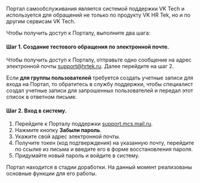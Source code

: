 <info>

Портал самообслуживания является системой поддержки VK Tech и используется для обращений не только по продукту VK HR Tek, но и по другим сервисам VK Tech.

</info>

Чтобы получить доступ к Порталу, выполните два шага:

#### **Шаг 1. Создание тестового обращения по электронной почте.**  

Чтобы получить доступ к Порталу, отправьте одно сообщение на адрес электронной почты support@hrtek.ru. Далее перейдите на шаг 2. 

Если **для группы пользователей** требуется создать учетные записи для входа на Портал, то обратитесь в службу поддержки, чтобы специалист создал учетные записи для запрошенных пользователей и передал этот список в ответном письме. 

#### **Шаг 2. Вход в систему.**

1. Перейдите к Порталу поддержки [support.mcs.mail.ru](https://support.mcs.mail.ru/login).  
2. Нажмите кнопку **Забыли пароль**.  
3. Укажите свой адрес электронной почты.  
4. Получите токен (код подтверждения) на указанную почту, перейдите по ссылке из письма и введите его в форме восстановления пароля.  
5. Придумайте новый пароль и войдите в систему.

<info>

Портал находится в стадии доработки. На данный момент реализованы основные функции для его работы.

</info>